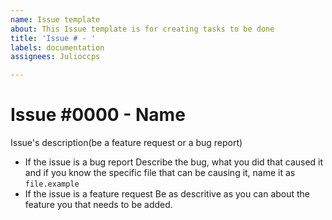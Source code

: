 ```yaml
---
name: Issue template
about: This Issue template is for creating tasks to be done
title: 'Issue # - '
labels: documentation
assignees: Julioccps

---
```


# Issue #0000 - Name
Issue's description(be a feature request or a bug report)
- If the issue is a bug report
Describe the bug, what you did that caused it and if you know the specific file that can be causing it, name it as `file.example`
- If the issue is a feature request
Be as descritive as you can about the feature you that needs to be added.
